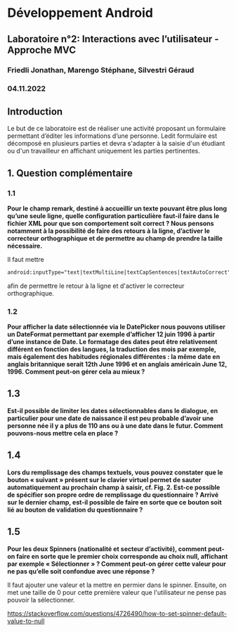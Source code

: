 # Développement Android

## Laboratoire n°2: Interactions avec l’utilisateur - Approche MVC

### Friedli Jonathan, Marengo Stéphane, Silvestri Géraud

### 04.11.2022

## Introduction
Le but de ce laboratoire est de réaliser une
activité proposant un formulaire permettant d’éditer les informations d’une personne. Ledit formulaire est décomposé en plusieurs parties et devra s'adapter à la saisie d'un étudiant ou d'un travailleur en affichant uniquement les parties pertinentes.

## 1. Question complémentaire
### 1.1 

**Pour le champ remark, destiné à accueillir un texte pouvant être plus long qu’une seule ligne, quelle configuration particulière faut-il faire dans le fichier XML pour que son comportement soit correct ? Nous pensons notamment à la possibilité de faire des retours à la ligne, d’activer le correcteur orthographique et de permettre au champ de prendre la taille nécessaire.**

Il faut mettre 
```xml
android:inputType="text|textMultiLine|textCapSentences|textAutoCorrect"
```
afin de permettre le retour à la ligne et d'activer le correcteur orthographique.

### 1.2

**Pour afficher la date sélectionnée via le DatePicker nous pouvons utiliser un DateFormat permettant par exemple d’afficher 12 juin 1996 à partir d’une instance de Date. Le formatage des dates peut être relativement différent en fonction des langues, la traduction des mois par exemple, mais également des habitudes régionales différentes : la même date en anglais britannique serait 12th June 1996 et en anglais américain June 12, 1996. Comment peut-on gérer cela au mieux ?**

## 1.3

**Est-il possible de limiter les dates sélectionnables dans le dialogue, en particulier pour une date de naissance il est peu probable d’avoir une personne née il y a plus de 110 ans ou à une date dans le futur. Comment pouvons-nous mettre cela en place ?**

## 1.4

**Lors du remplissage des champs textuels, vous pouvez constater que le bouton « suivant » présent sur le clavier virtuel permet de sauter automatiquement au prochain champ à saisir, cf. Fig. 2. Est-ce possible de spécifier son propre ordre de remplissage du questionnaire ? Arrivé sur le dernier champ, est-il possible de faire en sorte que ce bouton soit lié au bouton de validation du questionnaire ?**

## 1.5

**Pour les deux Spinners (nationalité et secteur d’activité), comment peut-on faire en sorte que le premier choix corresponde au choix null, affichant par exemple « Sélectionner » ? Comment peut-on gérer cette valeur pour ne pas qu’elle soit confondue avec une réponse ?**

Il faut ajouter une valeur et la mettre en permier dans le spinner. Ensuite, on met une taille de 0 pour cette première valeur que l'utilisateur ne pense pas pouvoir la sélectionner.

https://stackoverflow.com/questions/4726490/how-to-set-spinner-default-value-to-null